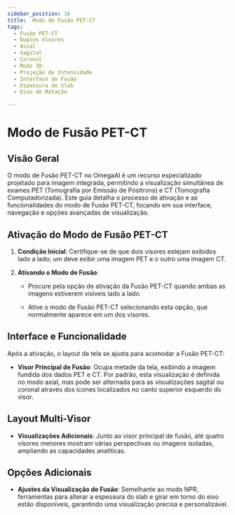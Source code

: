 ```yaml
---
sidebar_position: 16
title:  Modo de Fusão PET-CT
tags:
  - Fusão PET-CT
  - Duplos Visores
  - Axial
  - Sagital
  - Coronal
  - Modo 3D
  - Projeção de Intensidade
  - Interface de Fusão
  - Espessura do Slab
  - Eixo de Rotação

---
```

# Modo de Fusão PET-CT

## Visão Geral

O modo de Fusão PET-CT no OmegaAI é um recurso especializado projetado para
imagem integrada, permitindo a visualização simultânea de exames PET (Tomografia
por Emissão de Pósitrons) e CT (Tomografia Computadorizada). Este guia
detalha o processo de ativação e as funcionalidades do modo de Fusão PET-CT,
focando em sua interface, navegação e opções avançadas de visualização.

## Ativação do Modo de Fusão PET-CT

1.  **Condição Inicial**: Certifique-se de que dois visores estejam exibidos lado
    a lado; um deve exibir uma imagem PET e o outro uma imagem CT.

2.  **Ativando o Modo de Fusão**:

    - Procure pela opção de ativação da Fusão PET-CT quando ambas as imagens estiverem
      visíveis lado a lado.

    - Ative o modo de Fusão PET-CT selecionando esta opção, que
      normalmente aparece em um dos visores.

       

## Interface e Funcionalidade

Após a ativação, o layout da tela se ajusta para acomodar a Fusão PET-CT:

- **Visor Principal de Fusão**: Ocupa metade da tela, exibindo a
  imagem fundida dos dados PET e CT. Por padrão, esta visualização é definida no
  modo axial, mas pode ser alternada para as visualizações sagital ou coronal através dos ícones
  localizados no canto superior esquerdo do visor.

## Layout Multi-Visor

- **Visualizações Adicionais**: Junto ao visor principal de fusão, até quatro
  visores menores mostram várias perspectivas ou imagens isoladas,
  ampliando as capacidades analíticas.

  
  
## Opções Adicionais

- **Ajustes da Visualização de Fusão**: Semelhante ao modo NPR, ferramentas para alterar
  a espessura do slab e girar em torno do eixo estão disponíveis,
  garantindo uma visualização precisa e personalizável.